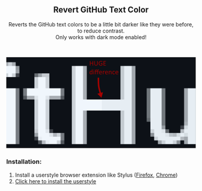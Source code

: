 <div style="text-align:center;" align="center">

## Revert GitHub Text Color
Reverts the GitHub text colors to be a little bit darker like they were before, to reduce contrast.  
Only works with dark mode enabled!  

<br>

![banner showing the difference in text color](./github%20text%20color%20banner%20slim.png)

</div>

### Installation:
1. Install a userstyle browser extension like Stylus ([Firefox](https://addons.mozilla.org/en-US/firefox/addon/styl-us/), [Chrome](https://chromewebstore.google.com/detail/stylus/clngdbkpkpeebahjckkjfobafhncgmne))
2. [Click here to install the userstyle](https://github.com/Sv443/Revert-GitHub-Text-Color/raw/main/RevertGHTextCol.user.css)
